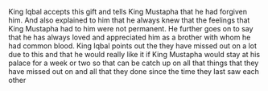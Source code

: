 King Iqbal accepts this gift and tells King Mustapha that he had forgiven him. And also explained to him that he always knew that the feelings that King Mustapha had to him were not permanent. He further goes on to say that he has always loved and appreciated him as a brother with whom he had common blood. King Iqbal points out the they have missed out on a lot due to this and that he would really like it if King Mustapha would stay at his palace for a week or two so that can be catch up on all that things that they have missed out on and all that they done since the time they last saw each other